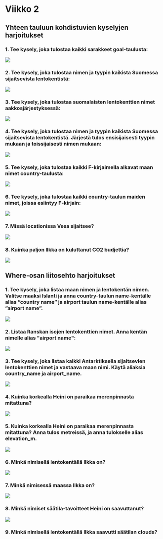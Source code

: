 # Viikko 2

## Yhteen tauluun kohdistuvien kyselyjen harjoitukset

### 1. Tee kysely, joka tulostaa kaikki sarakkeet goal-taulusta:

![](kuvat1/1.png)

### 2. Tee kysely, joka tulostaa nimen ja tyypin kaikista Suomessa sijaitsevista lentokentistä:

![](kuvat1/2.png)

### 3. Tee kysely, joka tulostaa suomalaisten lentokenttien nimet aakkosjärjestyksessä:

![](kuvat1/3.png)

### 4. Tee kysely, joka tulostaa nimen ja tyypin kaikista Suomessa sijaitsevista lentokentistä. Järjestä tulos ensisijaisesti tyypin mukaan ja toissijaisesti nimen mukaan:

![](kuvat1/4.png)

### 5. Tee kysely, joka tulostaa kaikki F-kirjaimella alkavat maan nimet country-taulusta:

![](kuvat1/5.png)

### 6. Tee kysely, joka tulostaa kaikki country-taulun maiden nimet, joissa esiintyy F-kirjain:

![](kuvat1/6.png)

### 7. Missä locationissa Vesa sijaitsee?

![](kuvat1/7.png)

### 8. Kuinka paljon Ilkka on kuluttanut CO2 budjettia?

![](kuvat1/8.png)

## Where-osan liitosehto harjoitukset

### 1. Tee kysely, joka listaa maan nimen ja lentokentän nimen. Valitse maaksi Islanti ja anna country-taulun name-kentälle alias ”country name” ja airport taulun name-kentälle alias ”airport name”.

![](kuvat2/1.png)

### 2. Listaa Ranskan isojen lentokenttien nimet. Anna kentän nimelle alias "airport name":

![](kuvat2/2.png)

### 3. Tee kysely, joka listaa kaikki Antarktiksella sijaitsevien lentokenttien nimet ja vastaava maan nimi. Käytä aliaksia country_name ja airport_name.

![](kuvat2/3.png)

### 4. Kuinka korkealla Heini on paraikaa merenpinnasta mitattuna?

![](kuvat2/4.png)

### 5. Kuinka korkealla Heini on paraikaa merenpinnasta mitattuna? Anna tulos metreissä, ja anna tulokselle alias elevation_m.

![](kuvat2/5.png)

### 6. Minkä nimisellä lentokentällä Ilkka on?

![](kuvat2/6.png)

### 7. Minkä nimisessä maassa Ilkka on?

![](kuvat2/7.png)

### 8. Minkä nimiset säätila-tavoitteet Heini on saavuttanut?

![](kuvat2/8.png)

### 9. Minkä nimisellä lentokentällä Ilkka saavutti säätilan clouds?